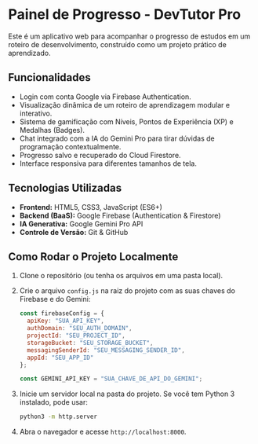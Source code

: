 # Painel de Progresso - DevTutor Pro

Este é um aplicativo web para acompanhar o progresso de estudos em um roteiro de desenvolvimento, construído como um projeto prático de aprendizado.

## Funcionalidades

* Login com conta Google via Firebase Authentication.
* Visualização dinâmica de um roteiro de aprendizagem modular e interativo.
* Sistema de gamificação com Níveis, Pontos de Experiência (XP) e Medalhas (Badges).
* Chat integrado com a IA do Gemini Pro para tirar dúvidas de programação contextualmente.
* Progresso salvo e recuperado do Cloud Firestore.
* Interface responsiva para diferentes tamanhos de tela.

## Tecnologias Utilizadas

* **Frontend:** HTML5, CSS3, JavaScript (ES6+)
* **Backend (BaaS):** Google Firebase (Authentication & Firestore)
* **IA Generativa:** Google Gemini Pro API
* **Controle de Versão:** Git & GitHub

## Como Rodar o Projeto Localmente

1.  Clone o repositório (ou tenha os arquivos em uma pasta local).

2.  Crie o arquivo `config.js` na raiz do projeto com as suas chaves do Firebase e do Gemini:
    ```javascript
    const firebaseConfig = {
      apiKey: "SUA_API_KEY",
      authDomain: "SEU_AUTH_DOMAIN",
      projectId: "SEU_PROJECT_ID",
      storageBucket: "SEU_STORAGE_BUCKET",
      messagingSenderId: "SEU_MESSAGING_SENDER_ID",
      appId: "SEU_APP_ID"
    };

    const GEMINI_API_KEY = "SUA_CHAVE_DE_API_DO_GEMINI";
    ```

3.  Inicie um servidor local na pasta do projeto. Se você tem Python 3 instalado, pode usar:
    ```bash
    python3 -m http.server
    ```

4.  Abra o navegador e acesse `http://localhost:8000`.
